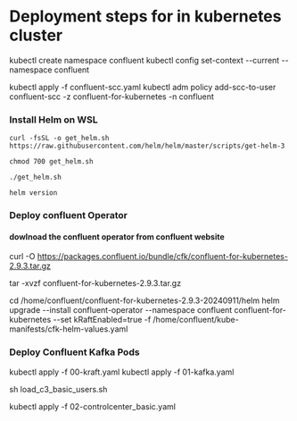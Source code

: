 # Deployment steps for in kubernetes cluster

kubectl create namespace confluent
kubectl config set-context --current --namespace confluent

kubectl apply -f confluent-scc.yaml
kubectl adm policy add-scc-to-user confluent-scc -z confluent-for-kubernetes -n confluent


### Install Helm on WSL

	curl -fsSL -o get_helm.sh https://raw.githubusercontent.com/helm/helm/master/scripts/get-helm-3

	chmod 700 get_helm.sh

	./get_helm.sh

	helm version
### Deploy confluent Operator 
#### dowlnoad the confluent operator from confluent website 

curl -O https://packages.confluent.io/bundle/cfk/confluent-for-kubernetes-2.9.3.tar.gz

tar -xvzf confluent-for-kubernetes-2.9.3.tar.gz

cd /home/confluent/confluent-for-kubernetes-2.9.3-20240911/helm
helm upgrade --install confluent-operator --namespace confluent confluent-for-kubernetes --set kRaftEnabled=true -f /home/confluent/kube-manifests/cfk-helm-values.yaml 

### Deploy Confluent Kafka Pods

kubectl apply -f 00-kraft.yaml
kubectl apply -f 01-kafka.yaml

sh load_c3_basic_users.sh

kubectl apply -f 02-controlcenter_basic.yaml
